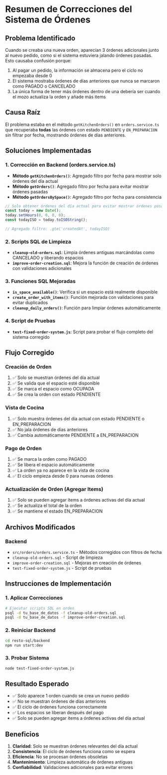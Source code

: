 # Resumen de Correcciones del Sistema de Órdenes

## Problema Identificado
Cuando se creaba una nueva orden, aparecían 3 órdenes adicionales junto al nuevo pedido, como si el sistema estuviera jalando órdenes pasadas. Esto causaba confusión porque:

1. Al pagar un pedido, la información se almacena pero el ciclo no empezaba desde 0
2. El sistema mostraba órdenes de días anteriores que nunca se marcaron como PAGADO o CANCELADO
3. La única forma de tener más órdenes dentro de una debería ser cuando el mozo actualiza la orden y añade más items

## Causa Raíz
El problema estaba en el método `getKitchenOrders()` en `orders.service.ts` que recuperaba **todas** las órdenes con estado `PENDIENTE` y `EN_PREPARACION` sin filtrar por fecha, mostrando órdenes de días anteriores.

## Soluciones Implementadas

### 1. Corrección en Backend (orders.service.ts)
- **Método `getKitchenOrders()`**: Agregado filtro por fecha para mostrar solo órdenes del día actual
- **Método `getOrders()`**: Agregado filtro por fecha para evitar mostrar órdenes pasadas
- **Método `getOrdersBySpace()`**: Agregado filtro por fecha para consistencia

```typescript
// Solo obtener órdenes del día actual para evitar mostrar órdenes pasadas
const today = new Date();
today.setHours(0, 0, 0, 0);
const todayISO = today.toISOString();

// Agregado filtro: .gte('createdAt', todayISO)
```

### 2. Scripts SQL de Limpieza
- **`cleanup-old-orders.sql`**: Limpia órdenes antiguas marcándolas como CANCELADO y liberando espacios
- **`improve-order-creation.sql`**: Mejora la función de creación de órdenes con validaciones adicionales

### 3. Funciones SQL Mejoradas
- **`is_space_available()`**: Verifica si un espacio está realmente disponible
- **`create_order_with_items()`**: Función mejorada con validaciones para evitar duplicados
- **`cleanup_daily_orders()`**: Función para limpiar órdenes automáticamente

### 4. Script de Pruebas
- **`test-fixed-order-system.js`**: Script para probar el flujo completo del sistema corregido

## Flujo Corregido

### Creación de Orden
1. ✅ Solo se muestran órdenes del día actual
2. ✅ Se valida que el espacio esté disponible
3. ✅ Se marca el espacio como OCUPADA
4. ✅ Se crea la orden con estado PENDIENTE

### Vista de Cocina
1. ✅ Solo muestra órdenes del día actual con estado PENDIENTE o EN_PREPARACION
2. ✅ No jala órdenes de días anteriores
3. ✅ Cambia automáticamente PENDIENTE a EN_PREPARACION

### Pago de Orden
1. ✅ Se marca la orden como PAGADO
2. ✅ Se libera el espacio automáticamente
3. ✅ La orden ya no aparece en la vista de cocina
4. ✅ El ciclo empieza desde 0 para nuevas órdenes

### Actualización de Orden (Agregar Items)
1. ✅ Solo se pueden agregar items a órdenes activas del día actual
2. ✅ Se actualiza el total de la orden
3. ✅ Se mantiene el estado EN_PREPARACION

## Archivos Modificados

### Backend
- `src/orders/orders.service.ts` - Métodos corregidos con filtros de fecha
- `cleanup-old-orders.sql` - Script de limpieza
- `improve-order-creation.sql` - Mejoras en creación de órdenes
- `test-fixed-order-system.js` - Script de pruebas

## Instrucciones de Implementación

### 1. Aplicar Correcciones
```bash
# Ejecutar scripts SQL en orden
psql -d tu_base_de_datos -f cleanup-old-orders.sql
psql -d tu_base_de_datos -f improve-order-creation.sql
```

### 2. Reiniciar Backend
```bash
cd resto-sql/backend
npm run start:dev
```

### 3. Probar Sistema
```bash
node test-fixed-order-system.js
```

## Resultado Esperado
- ✅ Solo aparece 1 orden cuando se crea un nuevo pedido
- ✅ No se muestran órdenes de días anteriores
- ✅ El ciclo de órdenes funciona correctamente
- ✅ Los espacios se liberan después del pago
- ✅ Solo se pueden agregar items a órdenes activas del día actual

## Beneficios
1. **Claridad**: Solo se muestran órdenes relevantes del día actual
2. **Consistencia**: El ciclo de órdenes funciona como se espera
3. **Eficiencia**: No se procesan órdenes obsoletas
4. **Mantenimiento**: Limpieza automática de órdenes antiguas
5. **Confiabilidad**: Validaciones adicionales para evitar errores










